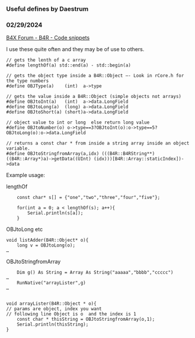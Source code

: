 ### Useful defines by Daestrum
### 02/29/2024
[B4X Forum - B4R - Code snippets](https://www.b4x.com/android/forum/threads/159579/)

I use these quite often and they may be of use to others.  

```B4X
// gets the lenth of a c array  
#define lengthOf(a) std::end(a) - std::begin(a)  
  
// gets the object type inside a B4R::Object —- Look in rCore.h for the type numbers   
#define OBJType(a)    (int)  a->type  
  
// gets the value inside a B4R::Object (simple objects not arrays)  
#define OBJtoInt(a)   (int)  a->data.LongField  
#define OBJtoLong(a)  (long) a->data.LongField  
#define OBJtoShort(a) (short)a->data.LongField  
  
// object value to int or long  else return long value  
#define OBJtoNumber(o) o->type==3?OBJtoInt(o):o->type==5?OBJtoLong(o):o->data.LongField  
  
// returns a const char * from inside a string array inside an object variable.  
#define OBJtoStringfromArray(a,idx) (((B4R::B4RString**)((B4R::Array*)a)->getData((UInt) (idx)))[B4R::Array::staticIndex])->data
```

  
  
Example usage:  
  
lengthOf  

```B4X
    const char* s[] = {"one","two","three","four","five"};  
     
    for(int a = 0; a < lengthOf(s); a++){  
        Serial.println(s[a]);  
    }
```

  
  
OBJtoLong etc  

```B4X
void listAdder(B4R::Object* o){  
    long v = OBJtoLong(o);  
…
```

  
  
OBJtoStringfromArray  

```B4X
    Dim g() As String = Array As String("aaaaa","bbbb","ccccc")  
…  
    RunNative("arrayLister",g)  
…  
  
  
void arrayLister(B4R::Object * o){  
// params are object, index you want  
// following line Object is o  and the index is 1  
    const char * thisString = OBJtoStringfromArray(o,1);  
    Serial.println(thisString);  
}
```